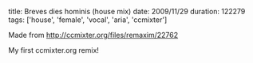 title: Breves dies hominis (house mix)
date: 2009/11/29
duration: 122279
tags: ['house', 'female', 'vocal', 'aria', 'ccmixter']

Made from http://ccmixter.org/files/remaxim/22762

My first ccmixter.org remix!
